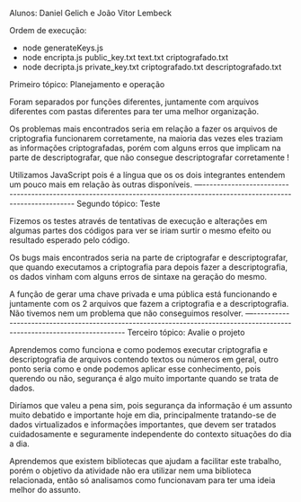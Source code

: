 Alunos: Daniel Gelich e João Vitor Lembeck

Ordem de execução:
* node generateKeys.js
* node encripta.js public_key.txt text.txt criptografado.txt
* node decripta.js private_key.txt criptografado.txt descriptografado.txt


Primeiro tópico: Planejamento e operação

Foram separados por funções diferentes, juntamente com arquivos diferentes com pastas diferentes para ter uma melhor organização.

Os problemas mais encontrados seria em relação a fazer os arquivos de criptografia funcionarem corretamente, na maioria das vezes eles traziam as informações criptografadas, porém com alguns erros que implicam na parte de descriptografar, que não consegue descriptografar corretamente !

Utilizamos JavaScript pois é a língua que os os dois integrantes entendem um pouco mais em relação às outras disponíveis.
—------------------------------------------------------------------------------------------------------------------------
Segundo tópico: Teste

Fizemos os testes através de tentativas de execução e alterações em algumas partes dos códigos para ver se iriam surtir o mesmo efeito ou resultado esperado pelo código.

Os bugs mais encontrados seria na parte de criptografar e descriptografar, que quando executamos a criptografia para depois fazer a descriptografia, os dados vinham com alguns erros de sintaxe na geração do mesmo.

A função de gerar uma chave privada e uma pública está funcionando e juntamente com os 2 arquivos que fazem a criptografia e a descriptografia. Não tivemos nem um problema que não conseguimos resolver.
—------------------------------------------------------------------------------------------------------------------------
Terceiro tópico: Avalie o projeto

Aprendemos como funciona e como podemos executar criptografia e descriptografia de arquivos contendo textos ou números em geral, outro ponto seria como e onde podemos aplicar esse conhecimento, pois querendo ou não, segurança é algo muito importante quando se trata de dados.

Diríamos que valeu a pena sim, pois segurança da informação é um assunto muito debatido e importante hoje em dia, principalmente tratando-se de dados virtualizados e informações importantes, que devem ser tratados cuidadosamente e seguramente independente do contexto situações do dia a dia.

Aprendemos que existem bibliotecas que ajudam a facilitar este trabalho, porém o objetivo da atividade não era utilizar nem uma biblioteca relacionada, então só analisamos como funcionavam para ter uma ideia melhor do assunto.
